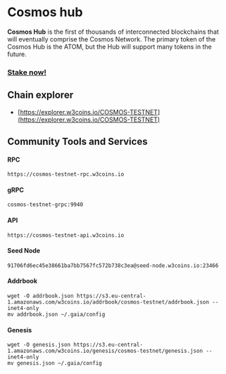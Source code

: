 # Cosmos hub

**Cosmos Hub** is the first of thousands of interconnected blockchains that will eventually comprise the Cosmos Network. The primary token of the Cosmos Hub is the ATOM, but the Hub will support many tokens in the future.

### [Stake now!](https://explorer.w3coins.io/COSMOS-TESTNET/staking/cosmosvaloper1uy97y2f8fm7l28tl0mr75pgdaf2rzxsg33zfpq)

## **Chain explorer**

* [https://explorer.w3coins.io/COSMOS-TESTNET](https://explorer.w3coins.io/COSMOS-TESTNET)

## Community Tools and Services

#### **RPC**

```
https://cosmos-testnet-rpc.w3coins.io
```

#### **gRPC**

```
cosmos-testnet-grpc:9940
```

#### **API**

```
https://cosmos-testnet-api.w3coins.io
```

#### **Seed Node**

```
91706fd6ec45e38661ba7bb7567fc572b738c3ea@seed-node.w3coins.io:23466
```

#### **Addrbook**&#x20;

```
wget -O addrbook.json https://s3.eu-central-1.amazonaws.com/w3coins.io/addrbook/cosmos-testnet/addrbook.json --inet4-only
mv addrbook.json ~/.gaia/config
```

#### **Genesis**

```
wget -O genesis.json https://s3.eu-central-1.amazonaws.com/w3coins.io/genesis/cosmos-testnet/genesis.json --inet4-only
mv genesis.json ~/.gaia/config
```


####
